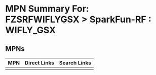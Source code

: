 



# MPN Summary For: FZSRFWIFLYGSX > SparkFun-RF : WIFLY_GSX

## MPNs
  

|MPN|Direct Links|Search Links|
| :--- | :--- | :--- |
||||
